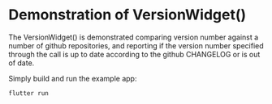 #  Demonstration of VersionWidget()

The VersionWidget() is demonstrated comparing version number against a
number of github repositories, and reporting if the version number
specified through the call is up to date according to the github
CHANGELOG or is out of date.

Simply build and run the example app:

```
flutter run
```
